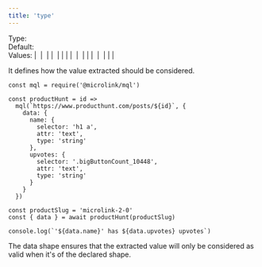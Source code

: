 ```yaml
---
title: 'type'
---
```


Type: <Type children="<string>"/><br/>
Default: <Type children="'auto'"/><br/>
Values: <TypeContainer><Type children="'auto'"/> | <Type children="'regex'"/> | <Type children="'author'"/> | <Type children="'object'"/> | <Type children="'boolean'"/> | <Type children="'date'"/> | <Type children="'description'"/> | <Type children="'video'"/> | <Type children="'audio'"/> | <Type children="'image'"/> | <Type children="'logo'"/> | <Type children="'number'"/> | <Type children="'text'"/> | <Type children="'title'"/> | <Type children="'url'"/> | <Type children="'lang'"/> | <Type children="'publisher'"/></TypeContainer>

It defines how the value extracted should be considered.

```jsx{9}
const mql = require('@microlink/mql')
 
const productHunt = id =>
  mql(`https://www.producthunt.com/posts/${id}`, {
    data: {
      name: {
        selector: 'h1 a',
        attr: 'text',
        type: 'string'
      },
      upvotes: {
        selector: '.bigButtonCount_10448',
        attr: 'text',
        type: 'string'
      }
    }
  })

const productSlug = 'microlink-2-0'
const { data } = await productHunt(productSlug)

console.log(`'${data.name}' has ${data.upvotes} upvotes`)
```

The data shape ensures that the extracted value will only be considered as valid when it's of the declared shape.
